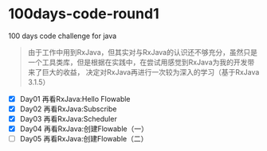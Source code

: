 # 100days-code-round1

100 days code challenge for java

> 由于工作中用到RxJava，但其实对与RxJava的认识还不够充分，虽然只是一个工具类库，但是根据在实践中，在尝试用感觉到RxJava为我的开发带来了巨大的收益，
> 决定对RxJava再进行一次较为深入的学习（基于RxJava 3.1.5）

-[X] Day01 再看RxJava:Hello Flowable
-[x] Day02 再看RxJava:Subscribe
-[x] Day03 再看RxJava:Scheduler
-[x] Day04 再看RxJava:创建Flowable（一）
-[ ] Day05 再看RxJava:创建Flowable（二）
